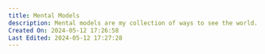 ```yaml
---
title: Mental Models
description: Mental models are my collection of ways to see the world. It assumes that there is no knowable objectivity to be had, only an increasingly thoughtful ways of conceptualizing the subjective window we have available to us.
Created On: 2024-05-12 17:26:58
Last Edited: 2024-05-12 17:27:28
---
```

